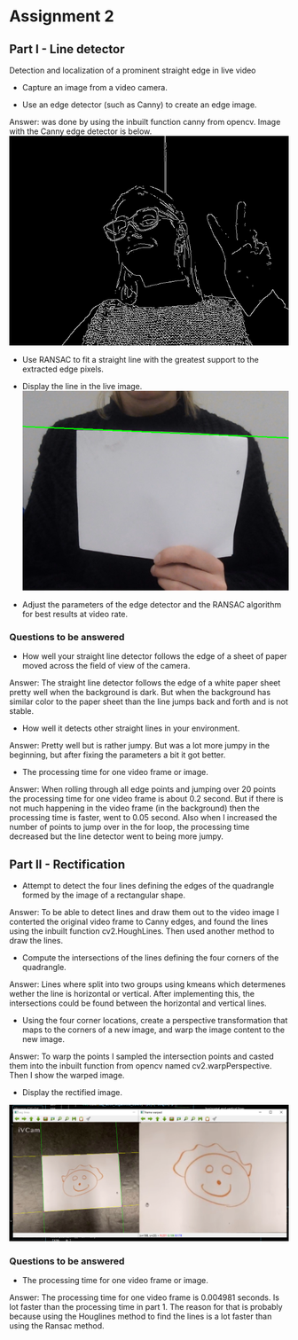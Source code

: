 # Assignment 2


## Part I - Line detector

Detection and localization of a prominent straight edge in live video

- Capture an image from a video camera.

- Use an edge detector (such as Canny) to create an edge image.

Answer: was done by using the inbuilt function canny from opencv. Image with the Canny edge detector is below.
![canny_outlines](canny_outlines.png)


- Use RANSAC to fit a straight line with the greatest support to the extracted edge pixels.

- Display the line in the live image.
![Ransac_line](Ransac_line.png)

- Adjust the parameters of the edge detector and the RANSAC algorithm for best results at video rate.

### Questions to be answered

- How well your straight line detector follows the edge of a sheet of paper moved across the field of view of the camera.

Answer: The straight line detector follows the edge of a white paper sheet pretty well when the background is dark. But when the background has similar color to the paper sheet than the line jumps back and forth and is not stable.

- How well it detects other straight lines in your environment.

Answer: Pretty well but is rather jumpy. But was a lot more jumpy in the beginning, but after fixing the parameters a bit it got better.

- The processing time for one video frame or image.

Answer: When rolling through all edge points and jumping over 20 points the processing time for one video frame is about 0.2 second. But if there is not much happening in the video frame (in the background) then the processing time is faster, went to 0.05 second.
Also when I increased the number of points to jump over in the for loop, the processing time decreased but the line detector went to being more jumpy.

## Part II - Rectification

- Attempt to detect the four lines defining the edges of the quadrangle formed by the image of a rectangular shape.

Answer: To be able to detect lines and draw them out to the video image I conterted the original video frame to Canny edges, and found the lines using the inbuilt function cv2.HoughLines. Then used another method to draw the lines.

- Compute the intersections of the lines defining the four corners of the quadrangle.

Answer: Lines where split into two groups using kmeans which determenes wether the line is horizontal or vertical. After implementing this, the intersections could be found between the horizontal and vertical lines.

- Using the four corner locations, create a perspective transformation that maps to the corners of a new image, and warp the image content to the new image. 

Answer: To warp the points I sampled the intersection points and casted them into the inbuilt function from opencv named cv2.warpPerspective. Then I show the warped image.

- Display the rectified image.

![warped_img](warped_imng_better.png)

### Questions to be answered

- The processing time for one video frame or image.

Answer: The processing time for one video frame is 0.004981 seconds. Is lot faster than the processing time in part 1. The reason for that is probably because using the Houglines method to find the lines is a lot faster than using the Ransac method.
